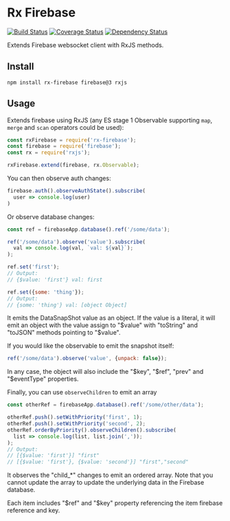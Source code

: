 # Rx Firebase

[![Build Status](https://travis-ci.org/dinoboff/rx-firebase.svg?branch=master)](https://travis-ci.org/dinoboff/rx-firebase)
[![Coverage Status](https://coveralls.io/repos/github/dinoboff/rx-firebase/badge.svg?branch=master)](https://coveralls.io/github/dinoboff/rx-firebase?branch=master)
[![Dependency Status](https://gemnasium.com/dinoboff/rx-firebase.svg)](https://gemnasium.com/dinoboff/rx-firebase)


Extends Firebase websocket client with RxJS methods.


## Install

```shell
npm install rx-firebase firebase@3 rxjs
```

## Usage

Extends firebase using RxJS (any ES stage 1 Observable supporting `map`, `merge`
 and `scan` operators could be used):
```javascript
const rxFirebase = require('rx-firebase');
const firebase = require('firebase');
const rx = require('rxjs');

rxFirebase.extend(firebase, rx.Observable);
```

You can then observe auth changes:
```javascript
firebase.auth().observeAuthState().subscribe(
  user => console.log(user)
)
```

Or observe database changes:
```javascript
const ref = firebaseApp.database().ref('/some/data');

ref('/some/data').observe('value').subscribe(
  val => console.log(val, `val: ${val}`);
);

ref.set('first');
// Output:
// {$value: 'first'} val: first

ref.set({some: 'thing'});
// Output:
// {some: 'thing'} val: [object Object]
```

It emits the DataSnapShot value as an object. If the value is a literal, it will
emit an object with the value assign to "$value" with "toString" and "toJSON"
methods pointing to "$value".

If you would like the observable to emit the snapshot itself:
```javascript
ref('/some/data').observe('value', {unpack: false});
```

In any case, the object will also include the "$key", "$ref", "prev" and
"$eventType" properties.

Finally, you can use `observeChildren` to emit an array
```javascript
const otherRef = firebaseApp.database().ref('/some/other/data');

otherRef.push().setWithPriority('first', 1);
otherRef.push().setWithPriority('second', 2);
otherRef.orderByPriority().observeChildren().subscribe(
  list => console.log(list, list.join(','));
);
// Output:
// [{$value: 'first'}] "first"
// [{$value: 'first'}, {$value: 'second'}] "first","second"
```

It observes the "child_*" changes to emit an ordered array. Note that you
cannot update the array to update the underlying data in the Firebase database.

Each item includes "$ref" and "$key" property referencing the item firebase
reference and key.
